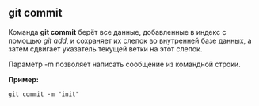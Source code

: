 ## git commit

Команда **git commit** берёт все данные, добавленные в индекс с помощью *git add*, и сохраняет их слепок во внутренней базе данных, а затем сдвигает указатель текущей ветки на этот слепок.

Параметр -m позволяет написать сообщение из командной строки.

**Пример:**

```bash-
git commit -m "init"
```

